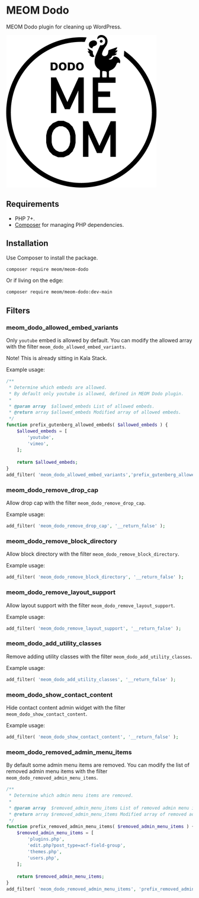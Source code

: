 # MEOM Dodo

MEOM Dodo plugin for cleaning up WordPress.

![MEOM dodo logo.](assets/images/MEOM-dodo-logo.png)

## Requirements

* PHP 7+.
* [Composer](https://getcomposer.org/) for managing PHP dependencies.

## Installation

Use Composer to install the package.

```bash
composer require meom/meom-dodo
```

Or if living on the edge:

```bash
composer require meom/meom-dodo:dev-main
```

## Filters

### meom_dodo_allowed_embed_variants

Only `youtube` embed is allowed by default. You can modify the allowed array with the filter `meom_dodo_allowed_embed_variants`.

Note! This is already sitting in Kala Stack. 

Example usage:

```php
/**
 * Determine which embeds are allowed.
 * By default only youtube is allowed, defined in MEOM Dodo plugin.
 *
 * @param array  $allowed_embeds List of allowed embeds.
 * @return array $allowed_embeds Modified array of allowed embeds.
 */
function prefix_gutenberg_allowed_embeds( $allowed_embeds ) {
    $allowed_embeds = [
        'youtube',
        'vimeo',
    ];

    return $allowed_embeds;
}
add_filter( 'meom_dodo_allowed_embed_variants','prefix_gutenberg_allowed_embeds' );
```

### meom_dodo_remove_drop_cap

Allow drop cap with the filter `meom_dodo_remove_drop_cap`.

Example usage:

```php
add_filter( 'meom_dodo_remove_drop_cap', '__return_false' );
```

### meom_dodo_remove_block_directory

Allow block directory with the filter `meom_dodo_remove_block_directory`.

Example usage:

```php
add_filter( 'meom_dodo_remove_block_directory', '__return_false' );
```

### meom_dodo_remove_layout_support

Allow layout support with the filter `meom_dodo_remove_layout_support`.

Example usage:

```php
add_filter( 'meom_dodo_remove_layout_support', '__return_false' );
```

### meom_dodo_add_utility_classes

Remove adding utility classes with the filter `meom_dodo_add_utility_classes`.

Example usage:

```php
add_filter( 'meom_dodo_add_utility_classes', '__return_false' );
```

### meom_dodo_show_contact_content

Hide contact content admin widget with the filter `meom_dodo_show_contact_content`.

Example usage:

```php
add_filter( 'meom_dodo_show_contact_content', '__return_false' );
```

### meom_dodo_removed_admin_menu_items

By default some admin menu items are removed. You can modify the list of removed admin menu items with the filter `meom_dodo_removed_admin_menu_items`.

```php
/**
 * Determine which admin menu items are removed.
 *
 * @param array  $removed_admin_menu_items List of removed admin menu items.
 * @return array $removed_admin_menu_items Modified array of removed admin menu items.
 */
function prefix_removed_admin_menu_items( $removed_admin_menu_items ) {
    $removed_admin_menu_items = [
        'plugins.php',
        'edit.php?post_type=acf-field-group',
        'themes.php',
        'users.php',
    ];

    return $removed_admin_menu_items;
}
add_filter( 'meom_dodo_removed_admin_menu_items', 'prefix_removed_admin_menu_items' );
```
